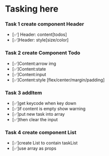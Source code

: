 # Tasking here

### Task 1 create component Header

- [✅] Header: content[todos]
- [✅]Header: style[size/color]

### Task 2 create Component Todo

- [✅]Content:arrow img
- [✅]Content:state
- [✅]Content:input
- [✅]Content:style
  [flex/center/margin/padding]

### Task 3 addItem

- [✅]get keycode when key down
- [✅]if content is empty show warning
- [✅]put new task into array
- [✅]then clear the input

### Task 4 create component List

- [✅]create List to contain taskList
- [✅]use array as props
